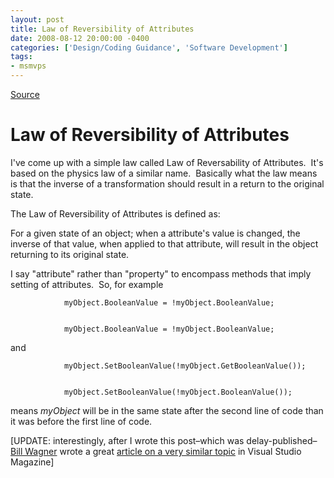 ```yaml
---
layout: post
title: Law of Reversibility of Attributes
date: 2008-08-12 20:00:00 -0400
categories: ['Design/Coding Guidance', 'Software Development']
tags:
- msmvps
---
```

[Source](http://blogs.msmvps.com/peterritchie/2008/08/13/law-of-reversibility-of-attributes/ "Permalink to Law of Reversibility of Attributes")

# Law of Reversibility of Attributes

I've come up with a simple law called Law of Reversability of Attributes.  It's based on the physics law of a similar name.  Basically what the law means is that the inverse of a transformation should result in a return to the original state.

The Law of Reversibility of Attributes is defined as:

For a given state of an object; when a attribute's value is changed, the inverse of that value, when applied to that attribute, will result in the object returning to its original state.

I say "attribute" rather than "property" to encompass methods that imply setting of attributes.  So, for example
    
    
                myObject.BooleanValue = !myObject.BooleanValue;
    
    
                myObject.BooleanValue = !myObject.BooleanValue;

and
    
    
                myObject.SetBooleanValue(!myObject.GetBooleanValue());
    
    
                myObject.SetBooleanValue(!myObject.BooleanValue());

means _myObject_ will be in the same state after the second line of code than it was before the first line of code.

[UPDATE: interestingly, after I wrote this post–which was delay-published–[Bill Wagner][1] wrote a great [article on a very similar topic][2] in Visual Studio Magazine]

[1]: http://srtsolutions.com/blogs/billwagner/default.aspx
[2]: http://visualstudiomagazine.com/columns/article.aspx?editorialsid=2719

